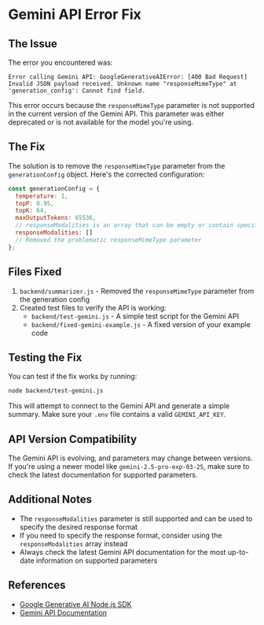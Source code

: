 # Gemini API Error Fix

## The Issue

The error you encountered was:

```
Error calling Gemini API: GoogleGenerativeAIError: [400 Bad Request] Invalid JSON payload received. Unknown name "responseMimeType" at 'generation_config': Cannot find field.
```

This error occurs because the `responseMimeType` parameter is not supported in the current version of the Gemini API. This parameter was either deprecated or is not available for the model you're using.

## The Fix

The solution is to remove the `responseMimeType` parameter from the `generationConfig` object. Here's the corrected configuration:

```javascript
const generationConfig = {
  temperature: 1,
  topP: 0.95,
  topK: 64,
  maxOutputTokens: 65536,
  // responseModalities is an array that can be empty or contain specific modalities
  responseModalities: []
  // Removed the problematic responseMimeType parameter
};
```

## Files Fixed

1. `backend/summarizer.js` - Removed the `responseMimeType` parameter from the generation config
2. Created test files to verify the API is working:
   - `backend/test-gemini.js` - A simple test script for the Gemini API
   - `backend/fixed-gemini-example.js` - A fixed version of your example code

## Testing the Fix

You can test if the fix works by running:

```bash
node backend/test-gemini.js
```

This will attempt to connect to the Gemini API and generate a simple summary. Make sure your `.env` file contains a valid `GEMINI_API_KEY`.

## API Version Compatibility

The Gemini API is evolving, and parameters may change between versions. If you're using a newer model like `gemini-2.5-pro-exp-03-25`, make sure to check the latest documentation for supported parameters.

## Additional Notes

- The `responseModalities` parameter is still supported and can be used to specify the desired response format
- If you need to specify the response format, consider using the `responseModalities` array instead
- Always check the latest Gemini API documentation for the most up-to-date information on supported parameters

## References

- [Google Generative AI Node.js SDK](https://github.com/google/generative-ai-js)
- [Gemini API Documentation](https://ai.google.dev/docs/gemini_api_overview)
